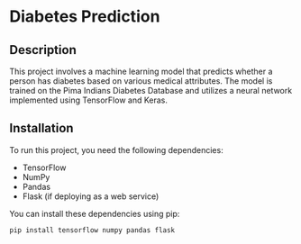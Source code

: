 # Diabetes Prediction

## Description
This project involves a machine learning model that predicts whether a person has diabetes based on various medical attributes. The model is trained on the Pima Indians Diabetes Database and utilizes a neural network implemented using TensorFlow and Keras.

## Installation
To run this project, you need the following dependencies:
- TensorFlow
- NumPy
- Pandas
- Flask (if deploying as a web service)

You can install these dependencies using pip:

```bash
pip install tensorflow numpy pandas flask
